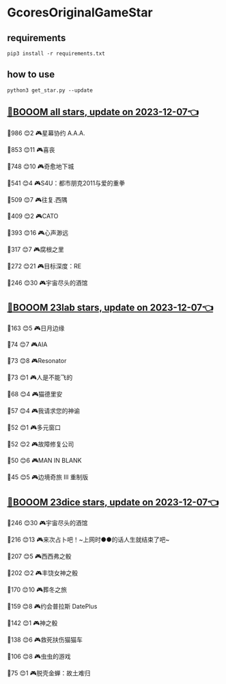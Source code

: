 # GcoresOriginalGameStar

## requirements
```
pip3 install -r requirements.txt
```

## how to use
```
python3 get_star.py --update
```

## [🔗BOOOM all stars, update on 2023-12-07👈](https://raw.githack.com/sichaozhang1112/GcoresOriginalGameStar/main/all.html) 
🌟986 😊2   🎮星幕协约 A.A.A.        

🌟853 😊11  🎮喜丧                 

🌟748 😊10  🎮奇愈地下城              

🌟541 😊4   🎮S4U：都市朋克2011与爱的重拳  

🌟509 😊7   🎮往复.西隅              

🌟409 😊2   🎮CATO               

🌟393 😊16  🎮心声渺远               

🌟317 😊7   🎮腐根之里               

🌟272 😊21  🎮目标深度：RE            

🌟246 😊30  🎮宇宙尽头的酒馆            

## [🔗BOOOM 23lab stars, update on 2023-12-07👈](https://raw.githack.com/sichaozhang1112/GcoresOriginalGameStar/main/23lab.html) 
🌟163 😊5   🎮日月边缘               

🌟74  😊7   🎮AIA                

🌟73  😊8   🎮Resonator          

🌟73  😊1   🎮人是不能飞的             

🌟68  😊4   🎮猫德里安               

🌟57  😊4   🎮我请求您的神谕            

🌟52  😊1   🎮多元窗口               

🌟52  😊2   🎮故障修复公司             

🌟50  😊6   🎮MAN IN BLANK       

🌟45  😊5   🎮边境奇旅 III 重制版       

## [🔗BOOOM 23dice stars, update on 2023-12-07👈](https://raw.githack.com/sichaozhang1112/GcoresOriginalGameStar/main/23dice.html) 
🌟246 😊30  🎮宇宙尽头的酒馆            

🌟216 😊13  🎮来次占卜吧！~上网时●●的话人生就结束了吧~

🌟207 😊5   🎮西西弗之骰              

🌟202 😊2   🎮丰饶女神之骰             

🌟170 😊10  🎮葬冬之旅               

🌟159 😊8   🎮约会普拉斯 DatePlus     

🌟142 😊1   🎮神之骰                

🌟138 😊6   🎮救死扶伤猫猫车            

🌟106 😊8   🎮虫虫的游戏              

🌟75  😊1   🎮脱壳金蝉：故土难归          

